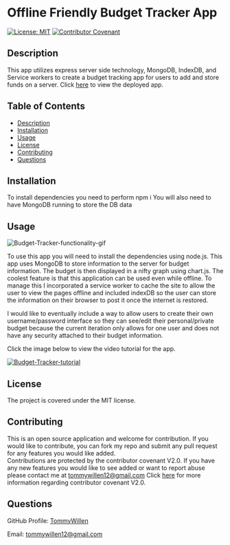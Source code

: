 # Offline Friendly Budget Tracker App

[![License: MIT](https://img.shields.io/badge/License-MIT-yellow.svg)](https://opensource.org/licenses/MIT)
[![Contributor Covenant](https://img.shields.io/badge/Contributor%20Covenant-v2.0%20adopted-ff69b4.svg)](https://www.contributor-covenant.org/version/2/0/code_of_conduct/code_of_conduct.md)

## Description

This app utilizes express server side technology, MongoDB, IndexDB, and Service workers to create a budget tracking app for users to add and store funds on a server. Click [here]() to view the deployed app.

## Table of Contents
    
- [Description](#description)
- [Installation](#Installation)
- [Usage](#Usage)
- [License](#License)
- [Contributing](#Contributing)
- [Questions](#Questions)
    
## Installation
    
To install dependencies you need to perform npm i
You will also need to have MongoDB running to store the DB data
    
## Usage

![Budget-Tracker-functionality-gif](/public/assets/images/budget-tracker-gif.gif)
    
To use this app you will need to install the dependencies using node.js. This app uses MongoDB to store information to the server for budget information. The budget is then displayed in a nifty graph using chart.js. The coolest feature is that this application can be used even while offline. To manage this I incorporated a service worker to cache the site to allow the user to view the pages offline and included indexDB so the user can store the information on their browser to post it once the internet is restored. 

I would like to eventually include a way to allow users to create their own username/password interface so they can see/edit their personal/private budget because the current iteration only allows for one user and does not have any security attached to their budget information.

Click the image below to view the video tutorial for the app.

[![Budget-Tracker-tutorial](/public/assets/images-and-gifs/budget-tracker-homepage.png)]()

## License
    
The project is covered under the MIT license.
    
## Contributing
    
This is an open source application and welcome for contribution. If you would like to contribute, you can fork my repo and submit any pull request for any features you would like added.    
Contributions are protected by the contributor covenant V2.0. If you have any new features you would like to see added or want to report abuse please contact me at tommywillen12@gmail.com 
Click [here](https://www.contributor-covenant.org/version/2/0/code_of_conduct/code_of_conduct.md) for more information regarding contributor covenant V2.0.
    
## Questions
    
GitHub Profile: [TommyWillen](https://github.com/TommyWillen)

Email: tommywillen12@gmail.com